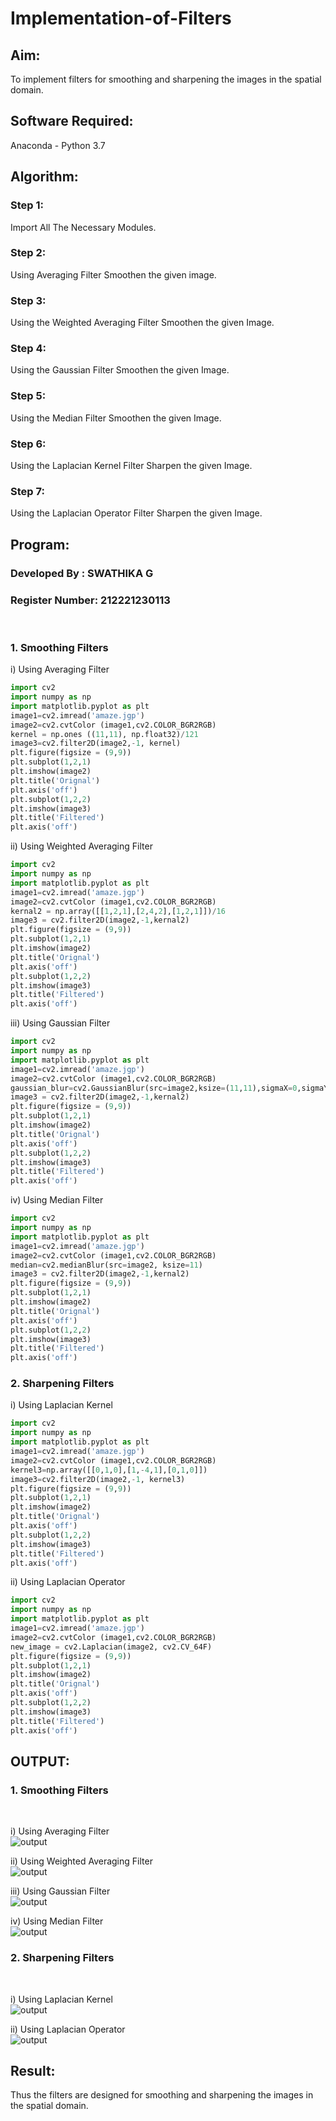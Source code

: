 # Implementation-of-Filters
## Aim:
To implement filters for smoothing and sharpening the images in the spatial domain.

## Software Required:
Anaconda - Python 3.7

## Algorithm:
### Step 1:
Import All The Necessary Modules.
<br>

### Step 2:
Using Averaging Filter Smoothen the given image.
<br>

### Step 3:
Using the Weighted Averaging Filter Smoothen the given Image.
<br>

### Step 4:
Using the Gaussian Filter Smoothen the given Image.
<br>

### Step 5:
Using the Median Filter Smoothen the given Image.
<br>

### Step 6:
Using the Laplacian Kernel Filter Sharpen the given Image.
<br>

### Step 7:
Using the Laplacian Operator Filter Sharpen the given Image.


## Program:
### Developed By   : SWATHIKA G
### Register Number: 212221230113
</br>

### 1. Smoothing Filters
i) Using Averaging Filter
```Python
import cv2
import numpy as np
import matplotlib.pyplot as plt
image1=cv2.imread('amaze.jgp')
image2=cv2.cvtColor (image1,cv2.COLOR_BGR2RGB) 
kernel = np.ones ((11,11), np.float32)/121
image3=cv2.filter2D(image2,-1, kernel)
plt.figure(figsize = (9,9))
plt.subplot(1,2,1) 
plt.imshow(image2)
plt.title('Orignal') 
plt.axis('off')
plt.subplot(1,2,2)
plt.imshow(image3)
plt.title('Filtered')
plt.axis('off')
```
ii) Using Weighted Averaging Filter
```Python
import cv2
import numpy as np
import matplotlib.pyplot as plt
image1=cv2.imread('amaze.jgp')
image2=cv2.cvtColor (image1,cv2.COLOR_BGR2RGB) 
kernal2 = np.array([[1,2,1],[2,4,2],[1,2,1]])/16 
image3 = cv2.filter2D(image2,-1,kernal2)
plt.figure(figsize = (9,9))
plt.subplot(1,2,1) 
plt.imshow(image2)
plt.title('Orignal') 
plt.axis('off')
plt.subplot(1,2,2)
plt.imshow(image3)
plt.title('Filtered')
plt.axis('off')
```
iii) Using Gaussian Filter
```Python
import cv2
import numpy as np
import matplotlib.pyplot as plt
image1=cv2.imread('amaze.jgp')
image2=cv2.cvtColor (image1,cv2.COLOR_BGR2RGB) 
gaussian_blur=cv2.GaussianBlur(src=image2,ksize=(11,11),sigmaX=0,sigmaY=0)
image3 = cv2.filter2D(image2,-1,kernal2)
plt.figure(figsize = (9,9))
plt.subplot(1,2,1) 
plt.imshow(image2)
plt.title('Orignal') 
plt.axis('off')
plt.subplot(1,2,2)
plt.imshow(image3)
plt.title('Filtered')
plt.axis('off')
```
iv) Using Median Filter
```Python
import cv2
import numpy as np
import matplotlib.pyplot as plt
image1=cv2.imread('amaze.jgp')
image2=cv2.cvtColor (image1,cv2.COLOR_BGR2RGB) 
median=cv2.medianBlur(src=image2, ksize=11)
image3 = cv2.filter2D(image2,-1,kernal2)
plt.figure(figsize = (9,9))
plt.subplot(1,2,1) 
plt.imshow(image2)
plt.title('Orignal') 
plt.axis('off')
plt.subplot(1,2,2)
plt.imshow(image3)
plt.title('Filtered')
plt.axis('off')
```

### 2. Sharpening Filters
i) Using Laplacian Kernel
```Python
import cv2
import numpy as np
import matplotlib.pyplot as plt
image1=cv2.imread('amaze.jgp')
image2=cv2.cvtColor (image1,cv2.COLOR_BGR2RGB) 
kernel3=np.array([[0,1,0],[1,-4,1],[0,1,0]])
image3=cv2.filter2D(image2,-1, kernel3)
plt.figure(figsize = (9,9))
plt.subplot(1,2,1) 
plt.imshow(image2)
plt.title('Orignal') 
plt.axis('off')
plt.subplot(1,2,2)
plt.imshow(image3)
plt.title('Filtered')
plt.axis('off')
```
ii) Using Laplacian Operator
```Python
import cv2
import numpy as np
import matplotlib.pyplot as plt
image1=cv2.imread('amaze.jgp')
image2=cv2.cvtColor (image1,cv2.COLOR_BGR2RGB) 
new_image = cv2.Laplacian(image2, cv2.CV_64F)
plt.figure(figsize = (9,9))
plt.subplot(1,2,1) 
plt.imshow(image2)
plt.title('Orignal') 
plt.axis('off')
plt.subplot(1,2,2)
plt.imshow(image3)
plt.title('Filtered')
plt.axis('off')
```

## OUTPUT:
### 1. Smoothing Filters
</br>

i) Using Averaging Filter
</br>
![output](avg.jpg)
</br>

ii) Using Weighted Averaging Filter
</br>
![output](wt_avg.jpg)
</br>

iii) Using Gaussian Filter
</br>
![output](gaussian.jpg)
</br>

iv) Using Median Filter
</br>
![output](median.jpg)
</br>

### 2. Sharpening Filters
</br>

i) Using Laplacian Kernel
</br>
![output](la_ker.jpg)
</br>

ii) Using Laplacian Operator
</br>
![output](la_op.jpg)
</br>

## Result:
Thus the filters are designed for smoothing and sharpening the images in the spatial domain.
